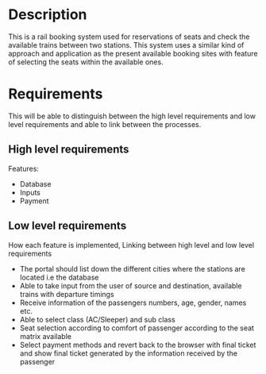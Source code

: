 # Description 
This is a rail booking system used for reservations of seats and check the available trains between two stations. This system uses a similar kind of approach and application as the present available booking sites with feature of selecting the seats within the available ones.
# Requirements
This will be able to distinguish between the high level requirements and low level requirements and able to link between the processes.
## High level requirements
Features: 
* Database 
* Inputs
* Payment 

## Low level requirements
How each feature is implemented, Linking between high level and low level requirements
* The portal should list down the different cities where the stations are located i.e the database
* Able to take input from the user of source and destination, available trains with departure timings
* Receive information of the passengers numbers, age, gender, names etc.
* Able to select class (AC/Sleeper) and sub class
* Seat selection according to comfort of passenger according to the seat matrix available
* Select payment methods and revert back to the browser with final ticket and show final ticket generated by the information received by the passenger
